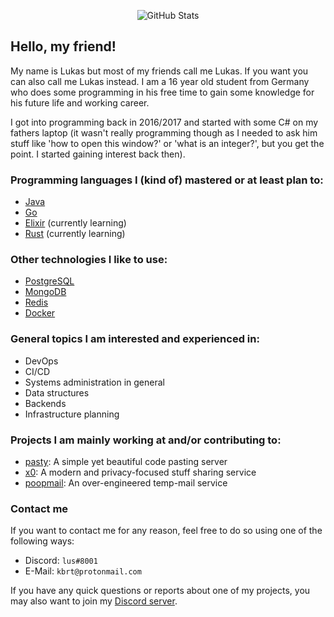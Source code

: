 <p align="center">
    <img src="https://github-readme-stats.vercel.app/api?username=lus&show_icons=true&include_all_commits=true&count_private=true&theme=radical" alt="GitHub Stats" />
</p>

## Hello, my friend!

My name is Lukas but most of my friends call me Lukas. If you want you can also call me Lukas instead.
I am a 16 year old student from Germany who does some programming in his free time to gain some knowledge for his future life and working career.

I got into programming back in 2016/2017 and started with some C# on my fathers laptop (it wasn't really programming though as I needed to ask him stuff like 'how to open this window?' or 'what is an integer?', but you get the point. I started gaining interest back then).

### Programming languages I (kind of) mastered or at least plan to:

* [Java](https://www.oracle.com/java/)
* [Go](https://go.dev)
* [Elixir](https://elixir-lang.org/) (currently learning)
* [Rust](https://www.rust-lang.org/) (currently learning)

### Other technologies I like to use:

* [PostgreSQL](https://www.postgresql.org/)
* [MongoDB](https://www.mongodb.com/)
* [Redis](https://redis.io/)
* [Docker](https://www.docker.com/)

### General topics I am interested and experienced in:

* DevOps
* CI/CD
* Systems administration in general
* Data structures
* Backends
* Infrastructure planning

### Projects I am mainly working at and/or contributing to:

* [pasty](https://github.com/lus/pasty): A simple yet beautiful code pasting server
* [x0](https://github.com/x0tf): A modern and privacy-focused stuff sharing service
* [poopmail](https://github.com/poopmail): An over-engineered temp-mail service

### Contact me

If you want to contact me for any reason, feel free to do so using one of the following ways:

* Discord: `lus#8001`
* E-Mail: `kbrt@protonmail.com`

If you have any quick questions or reports about one of my projects, you may also want to join my [Discord server](https://go.lus.pm/discord).